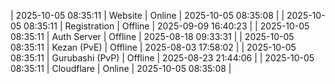 | 2025-10-05 08:35:11 | Website | Online | 2025-10-05 08:35:08 |
| 2025-10-05 08:35:11 | Registration | Offline | 2025-09-09 16:40:23 |
| 2025-10-05 08:35:11 | Auth Server | Offline | 2025-08-18 09:33:31 |
| 2025-10-05 08:35:11 | Kezan (PvE) | Offline | 2025-08-03 17:58:02 |
| 2025-10-05 08:35:11 | Gurubashi (PvP) | Offline | 2025-08-23 21:44:06 |
| 2025-10-05 08:35:11 | Cloudflare | Online | 2025-10-05 08:35:08 |
